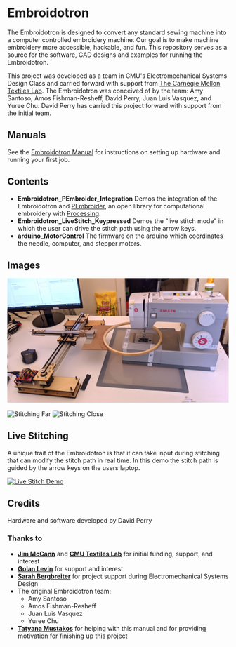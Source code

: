 # Embroidotron
The Embroidotron is designed to convert any standard sewing machine into a computer controlled embroidery machine. Our goal is to make machine embroidery more accessible, hackable, and fun. This repository serves as a source for the software, CAD designs and examples for running the Embroidotron.

This project was developed as a team in CMU's Electromechanical Systems Design Class and carried forward with support from [The Carnegie Mellon Textiles Lab](https://textiles-lab.github.io/). The Embroidotron was conceived of by the team: Amy Santoso, Amos Fishman-Resheff, David Perry, Juan Luis Vasquez, and Yuree Chu. David Perry has carried this project forward with support from the initial team.

## Manuals
See the [Embroidotron Manual](https://docs.google.com/presentation/d/e/2PACX-1vQDnrs32w4o7STt2GDkAjPlq3Xo2kj3-9yWwGp2af6CuQFf4LI4kpUE5b-No-ILSyXCkttRJLsAB5MZ/pub?start=false&loop=false&delayms=3000) for instructions on setting up hardware and running your first job.

## Contents

 - **Embroidotron_PEmbroider_Integration** 
Demos the integration of the Embroidotron and [PEmbroider](https://github.com/CreativeInquiry/PEmbroider), an open library for computational embroidery with [Processing](http://processing.org/).
 - **Embroidotron_LiveStitch_Keypressed**
Demos the "live stitch mode" in which the user can drive the stitch path using the arrow keys.
 - **arduino_MotorControl**
 The firmware on the arduino which coordinates the needle, computer, and stepper motors.
 
## Images
 ![Embroidotron](https://github.com/DavidBPerry/Embroidotron/blob/master/Embroido_Documentation/PXL_20210723_194200352.jpg?raw=true)

<img
  src="https://github.com/DavidBPerry/Embroidotron/blob/master/Embroido_Documentation/far_stitching_1.gif?raw=true"
  alt="Stitching Far"
  style="display: inline-block; margin: 0 auto; max-width: 200px">
<img
  src="https://github.com/DavidBPerry/Embroidotron/blob/master/Embroido_Documentation/close_stitching_1.gif?raw=true"
  alt="Stitching Close"
  style="display: inline-block; margin: 0 auto; max-width: 200px">
  
## Live Stitching
A unique trait of the Embroidotron is that it can take input during stitching that can modify the stitch path in real time. In this demo the stitch path is guided by the arrow keys on the users laptop.

[![Live Stitch Demo](https://img.youtube.com/vi/fqFlIdqWc_c/0.jpg)](https://www.youtube.com/watch?v=fqFlIdqWc_c)


## Credits
Hardware and software developed by David Perry
### Thanks to
- **[Jim McCann](http://www.cs.cmu.edu/~jmccann/)** and **[CMU Textiles Lab](https://textiles-lab.github.io/)** for initial funding, support, and interest
- **[Golan Levin](http://flong.com/archive/bio/en/index.html)** for support and interest
- **[Sarah Bergbreiter](https://www.meche.engineering.cmu.edu/directory/bios/bergbreiter-sarah.html)** for project support during Electromechanical Systems Design
- The original Embroidotron team: 
	- Amy Santoso
	- Amos Fishman-Resheff
	- Juan Luis Vasquez
	- Yuree Chu
- **[Tatyana Mustakos](https://tatyanade.github.io/portfolio//)** for helping with this manual and for providing motivation for finishing up this project
